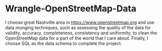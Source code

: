 # Wrangle-OpenStreetMap-Data
I choose great Nashville area in https://www.openstreetmap.org and use data munging techniques, such as assessing the quality of the data for validity, accuracy, completeness, consistency and uniformity, to clean the OpenStreetMap data for a part of the world that I care about. Finally, I choose SQL as the data schema to complete the project.
